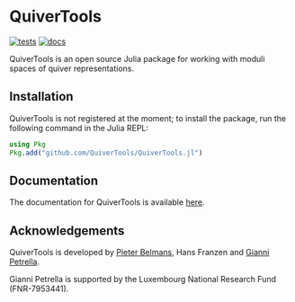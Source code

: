 # QuiverTools

[![tests](https://github.com/QuiverTools/QuiverTools.jl/actions/workflows/Runtests.yml/badge.svg)](https://github.com/QuiverTools/QuiverTools.jl/actions/workflows/Runtests.yml)
[![docs](https://github.com/QuiverTools/QuiverTools.jl/actions/workflows/Documenter.yml/badge.svg)](https://github.com/QuiverTools/QuiverTools.jl/actions/workflows/Documenter.yml)

QuiverTools is an open source Julia package for working
with moduli spaces of quiver representations.

## Installation

QuiverTools is not registered at the moment;
to install the package, run the following command in the Julia REPL:

```julia
using Pkg
Pkg.add("github.com/QuiverTools/QuiverTools.jl")
```

## Documentation

The documentation for QuiverTools is available
[here](https://QuiverTools.github.io/QuiverTools.jl/dev/).

## Acknowledgements

QuiverTools is developed by [Pieter Belmans](https://pbelmans.ncag.info/),
Hans Franzen and
[Gianni Petrella](https://www.giannipetrella.eu/).

Gianni Petrella is supported by the Luxembourg National Research Fund (FNR-7953441).
